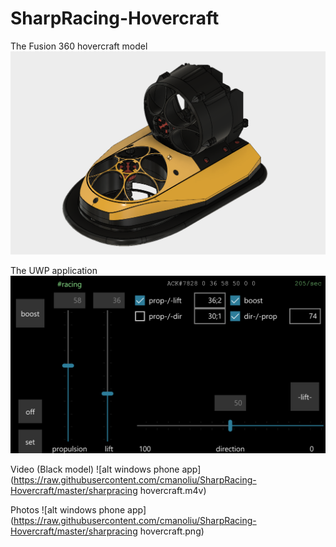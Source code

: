 # SharpRacing-Hovercraft

The Fusion 360 hovercraft model
[![alt hovercraft model](https://raw.githubusercontent.com/cmanoliu/SharpRacing-Hovercraft/master/hovercraft_fusion360.png)](http://a360.co/2DDNwru)

The UWP application 
![alt windows phone app](https://raw.githubusercontent.com/cmanoliu/SharpRacing-Hovercraft/master/windows_phone_app.png)

Video (Black model)
![alt windows phone app](https://raw.githubusercontent.com/cmanoliu/SharpRacing-Hovercraft/master/sharpracing hovercraft.m4v)

Photos
![alt windows phone app](https://raw.githubusercontent.com/cmanoliu/SharpRacing-Hovercraft/master/sharpracing hovercraft.png)
